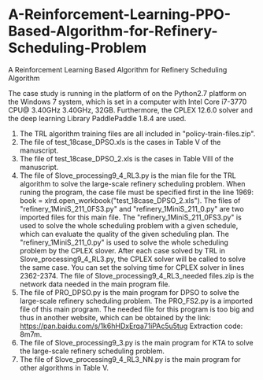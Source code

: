 # A-Reinforcement-Learning-PPO-Based-Algorithm-for-Refinery-Scheduling-Problem
A Reinforcement Learning Based Algorithm for Refinery Scheduling Algorithm

The case study is running in the platform of on the Python2.7 platform on the Windows 7 system, which is set in a computer with Intel Core i7-3770 CPU@ 3.40GHz 3.40GHz, 32GB. Furthermore, the CPLEX 12.6.0 solver and the deep learning Library PaddlePaddle 1.8.4 are used.

1. The TRL algorithm training files are all included in "policy-train-files.zip". 
2. The file of test_18case_DPSO.xls is the cases in Table V of the manuscript.
3. The file of test_18case_DPSO_2.xls is the cases in Table VIII of the manuscript.
4. The file of Slove_processing9_4_RL3.py is the mian file for the TRL algorithm to solve the large-scale refinery scheduling problem. When runing the program, the case file must be specified first in the line 1969: book = xlrd.open_workbook("test_18case_DPSO_2.xls"). The files of "refinery_1MiniS_211_0FS3.py" and "refinery_1MiniS_211_0.py" are two imported files for this main file. The "refinery_1MiniS_211_0FS3.py" is used to solve the whole scheduling problem with a given schedule, which can evaluate the quality of the given scheduling plan. The "refinery_1MiniS_211_0.py" is used to solve the whole scheduling problem by the CPLEX slover. After each case solved by TRL in Slove_processing9_4_RL3.py, the CPLEX solver will be called to solve the same case. You can set the solving time for CPLEX solver in lines 2362-2374. The file of Slove_processing9_4_RL3_needed files.zip is the network data needed in the main program file.
5. The file of PRO_DPSO.py is the main program for DPSO to solve the large-scale refinery scheduling problem. The PRO_FS2.py is a imported file of this main program. The needed file for this program is too big and thus in another website, which can be obtained by the link: https://pan.baidu.com/s/1k6hHDxErqa71iPAc5u5tug Extraction code: 8m7m.
6. The file of Slove_processing9_3.py is the main program for KTA to solve the large-scale refinery scheduling problem. 
7. The file of Slove_processing9_4_RL3_NN.py is the main program for other algorithms in Table V.
